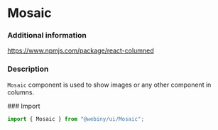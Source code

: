 # Mosaic

### Additional information

<a href="https://www.npmjs.com/package/react-columned" target="_blank">https://www.npmjs.com/package/react-columned</a>

### Description

`Mosaic` component is used to show images or any other component in columns.

### Import

```js
import { Mosaic } from "@webiny/ui/Mosaic";
```
